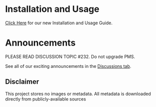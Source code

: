 # Installation and Usage

[Click Here](/images/PlexGayMetadataAgents-InstallationandUsageGuide.pdf)
for our new Installation and Usage Guide.  
# Announcements

PLEASE READ DISCUSSION TOPIC #232.  Do not upgrade PMS.

See all of our exciting announcements in the [Discussions tab](../../discussions).    

## Disclaimer


This project stores no images or metadata. All metadata is downloaded directly from publicly-available sources
